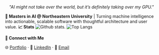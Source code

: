 <p align="center"><i>"AI might not take over the world, but it’s definitely taking over my GPU."</i></p>

**🧠 Masters in AI @ Northeastern University** | Turning machine intelligence into actionable, scalable software with thoughtful architecture and user value.
**📈 Stats**
![Github stats](https://github-readme-stats.vercel.app/api?username=PurvajaNarayan&show_icons=true&hide_border=true).
![Top Langs](https://github-readme-stats.vercel.app/api/top-langs/?username=PurvajaNarayan&layout=compact&theme=default)


**🤝 Connect with Me**

🌐 [Portfolio](https://your-portfolio-link.com) · 💼 [LinkedIn](https://www.linkedin.com/in/purvaja-narayana/) · 📧 [Email](mailto:purvajanarayana@gmail.com)
